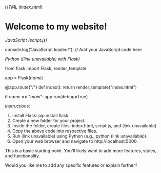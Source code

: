


*HTML (index.html)*


<!DOCTYPE html>
<html lang="en">
<head>
<meta charset="UTF-8">
<meta name="viewport" content="width=device-width, initial-scale=1.0">
<title>My Website</title>
</head>
<body>
<h1>Welcome to my website!</h1>
<script src="script.js"></script>
</body>
</html>


*JavaScript (script.js)*


console.log("JavaScript loaded!");
// Add your JavaScript code here


*Python ((link unavailable) with Flask)*


from flask import Flask, render_template

app = Flask(*name*)

@app.route("/")
def index():
return render_template("index.html")

if *name* == "*main*":
app.run(debug=True)


*Instructions*:


1. Install Flask: pip install flask
2. Create a new folder for your project.
3. Inside the folder, create files: index.html, script.js, and (link unavailable)
4. Copy the above code into respective files.
5. Run (link unavailable) using Python (e.g., python (link unavailable)).
6. Open your web browser and navigate to http://localhost:5000.


This is a basic starting point. You'll likely want to add more features, styles, and functionality.


Would you like me to add any specific features or explain further?
